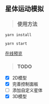 ## 星体运动模拟

>### 使用方法

`yarn install`

`yarn start`

[在线预览](https://public.zkytech.top/stars/index.html)

>### TODO
- [X] 2D模型
- [X] 完善控制面板
- [ ] 添加自定义星体
- [X] 3D模型